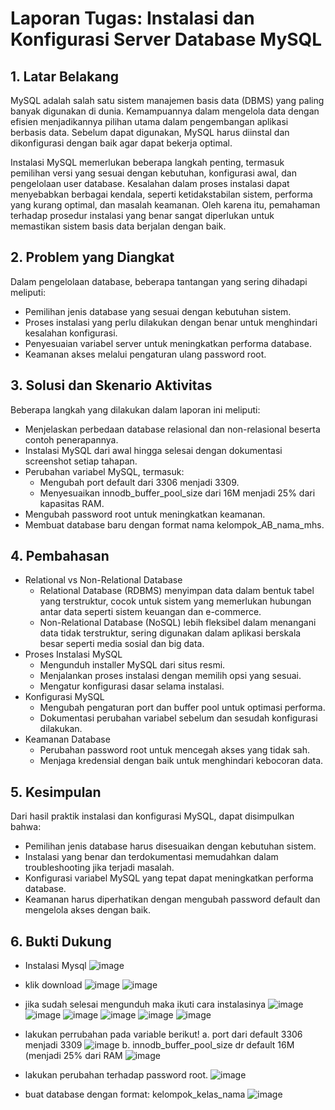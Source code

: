 # Laporan Tugas: Instalasi dan Konfigurasi Server Database MySQL

## 1. Latar Belakang
MySQL adalah salah satu sistem manajemen basis data (DBMS) yang paling banyak digunakan di dunia. Kemampuannya dalam mengelola data dengan efisien menjadikannya pilihan utama dalam pengembangan aplikasi berbasis data. Sebelum dapat digunakan, MySQL harus diinstal dan dikonfigurasi dengan baik agar dapat bekerja optimal.

Instalasi MySQL memerlukan beberapa langkah penting, termasuk pemilihan versi yang sesuai dengan kebutuhan, konfigurasi awal, dan pengelolaan user database. Kesalahan dalam proses instalasi dapat menyebabkan berbagai kendala, seperti ketidakstabilan sistem, performa yang kurang optimal, dan masalah keamanan. Oleh karena itu, pemahaman terhadap prosedur instalasi yang benar sangat diperlukan untuk memastikan sistem basis data berjalan dengan baik.

## 2. Problem yang Diangkat
Dalam pengelolaan database, beberapa tantangan yang sering dihadapi meliputi:
- Pemilihan jenis database yang sesuai dengan kebutuhan sistem.
- Proses instalasi yang perlu dilakukan dengan benar untuk menghindari kesalahan konfigurasi.
- Penyesuaian variabel server untuk meningkatkan performa database.
- Keamanan akses melalui pengaturan ulang password root.

## 3. Solusi dan Skenario Aktivitas
Beberapa langkah yang dilakukan dalam laporan ini meliputi:
- Menjelaskan perbedaan database relasional dan non-relasional beserta contoh penerapannya.
- Instalasi MySQL dari awal hingga selesai dengan dokumentasi screenshot setiap tahapan.
- Perubahan variabel MySQL, termasuk:
  - Mengubah port default dari 3306 menjadi 3309.
  - Menyesuaikan innodb_buffer_pool_size dari 16M menjadi 25% dari kapasitas RAM.
- Mengubah password root untuk meningkatkan keamanan.
- Membuat database baru dengan format nama kelompok_AB_nama_mhs.

## 4. Pembahasan
- Relational vs Non-Relational Database
  - Relational Database (RDBMS) menyimpan data dalam bentuk tabel yang terstruktur, cocok untuk sistem yang memerlukan hubungan antar data seperti sistem keuangan dan e-commerce.
  - Non-Relational Database (NoSQL) lebih fleksibel dalam menangani data tidak terstruktur, sering digunakan dalam aplikasi berskala besar seperti media sosial dan big data.
- Proses Instalasi MySQL
  - Mengunduh installer MySQL dari situs resmi.
  - Menjalankan proses instalasi dengan memilih opsi yang sesuai.
  - Mengatur konfigurasi dasar selama instalasi.
- Konfigurasi MySQL
  - Mengubah pengaturan port dan buffer pool untuk optimasi performa.
  - Dokumentasi perubahan variabel sebelum dan sesudah konfigurasi dilakukan.
- Keamanan Database
  - Perubahan password root untuk mencegah akses yang tidak sah.
  - Menjaga kredensial dengan baik untuk menghindari kebocoran data.

## 5. Kesimpulan
Dari hasil praktik instalasi dan konfigurasi MySQL, dapat disimpulkan bahwa:
- Pemilihan jenis database harus disesuaikan dengan kebutuhan sistem.
- Instalasi yang benar dan terdokumentasi memudahkan dalam troubleshooting jika terjadi masalah.
- Konfigurasi variabel MySQL yang tepat dapat meningkatkan performa database.
- Keamanan harus diperhatikan dengan mengubah password default dan mengelola akses dengan baik.

## 6. Bukti Dukung
- Instalasi Mysql
![image](https://github.com/user-attachments/assets/68964702-02ae-4dc9-acd4-69bb790b2d30)

- klik download
![image](https://github.com/user-attachments/assets/5165ba65-9212-4bb3-a067-90682fbcbe6f)
![image](https://github.com/user-attachments/assets/5f58f6e7-31c7-46f2-aa40-c45335bb84dd)

- jika sudah selesai mengunduh maka ikuti cara instalasinya
![image](https://github.com/user-attachments/assets/3b8a5030-dea0-4013-9917-dc15a65ad0b8)
![image](https://github.com/user-attachments/assets/1980c6d1-cfdb-41f1-b123-9251c3ad8b2a)
![image](https://github.com/user-attachments/assets/96aaa003-1d04-4665-83ed-4b1d4b332da3)
![image](https://github.com/user-attachments/assets/2d538aa2-9324-4e26-bf94-bac943816b33)
![image](https://github.com/user-attachments/assets/759b530c-0f46-4798-b102-74bf20b3c574)
![image](https://github.com/user-attachments/assets/a2ff4f08-2b9a-4c83-b572-1d770218698e)

- lakukan perrubahan pada variable berikut!
  a. port dari default 3306 menjadi 3309
    ![image](https://github.com/user-attachments/assets/fc873385-9691-48a3-883c-c8e83577112a)
  b. innodb_buffer_pool_size dr default 16M (menjadi 25% dari RAM 
    ![image](https://github.com/user-attachments/assets/b9ed53e8-f6cf-456e-8cff-db611ada45cc)

- lakukan perubahan terhadap password root.
  ![image](https://github.com/user-attachments/assets/cda5d704-b104-4a0d-8d9b-c1f1374c41ac)

- buat database dengan format: kelompok_kelas_nama
  ![image](https://github.com/user-attachments/assets/22cabc98-bfb9-47fa-83c5-93024b8b0f31)








